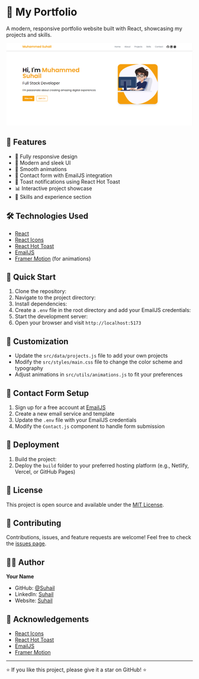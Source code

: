 # 🚀 My Portfolio

A modern, responsive portfolio website built with React, showcasing my projects and skills.

![Portfolio Screenshot](src/assets/image.png)
## 🌟 Features

- 📱 Fully responsive design
- 🎨 Modern and sleek UI
- 🚀 Smooth animations
- 📧 Contact form with EmailJS integration
- 🔔 Toast notifications using React Hot Toast
- 📊 Interactive project showcase
- 💼 Skills and experience section

## 🛠️ Technologies Used

- [React](https://reactjs.org/)
- [React Icons](https://react-icons.github.io/react-icons/)
- [React Hot Toast](https://react-hot-toast.com/)
- [EmailJS](https://www.emailjs.com/)
- [Framer Motion](https://www.framer.com/motion/) (for animations)

## 🚀 Quick Start

1. Clone the repository:
2. Navigate to the project directory:
3. Install dependencies:
4. Create a `.env` file in the root directory and add your EmailJS credentials:
5. Start the development server:
6. Open your browser and visit `http://localhost:5173`

## 🎨 Customization

- Update the `src/data/projects.js` file to add your own projects
- Modify the `src/styles/main.css` file to change the color scheme and typography
- Adjust animations in `src/utils/animations.js` to fit your preferences

## 📧 Contact Form Setup

1. Sign up for a free account at [EmailJS](https://www.emailjs.com/)
2. Create a new email service and template
3. Update the `.env` file with your EmailJS credentials
4. Modify the `Contact.js` component to handle form submission

## 🚀 Deployment

1. Build the project:
2. Deploy the `build` folder to your preferred hosting platform (e.g., Netlify, Vercel, or GitHub Pages)

## 📄 License

This project is open source and available under the [MIT License](LICENSE).

## 🤝 Contributing

Contributions, issues, and feature requests are welcome! Feel free to check the [issues page](https://github.com/yourusername/portfolio/issues).

## 👨‍💻 Author

**Your Name**

- GitHub: [@Suhail](https://github.com/mskcmd)
- LinkedIn: [Suhail](https://www.linkedin.com/in/muhammed-suhail-k-343748277/)
- Website: [Suhail](https://yourwebsite.com)

## 🙏 Acknowledgements

- [React Icons](https://react-icons.github.io/react-icons/)
- [React Hot Toast](https://react-hot-toast.com/)
- [EmailJS](https://www.emailjs.com/)
- [Framer Motion](https://www.framer.com/motion/)

---

⭐️ If you like this project, please give it a star on GitHub! ⭐️

